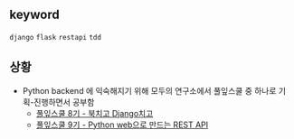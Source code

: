 ## keyword
`django` `flask` `restapi` `tdd`

## 상황
- Python backend 에 익숙해지기 위해 모두의 연구소에서 풀잎스쿨 중 하나로 기획-진행하면서 공부함
  - [풀잎스쿨 8기 - 북치고 Django치고](http://home.modulabs.co.kr/product/%eb%b6%81%ec%b9%98%ea%b3%a0-django%ec%b9%98%ea%b3%a0/)
  - [풀잎스쿨 9기 - Python web으로 만드는 REST API](http://home.modulabs.co.kr/product/%eb%8b%98-python%ec%9c%bc%eb%a1%9c-web-%eb%a7%8c%eb%93%a4%ec%96%b4%eb%b4%84-python-web-2-3/)